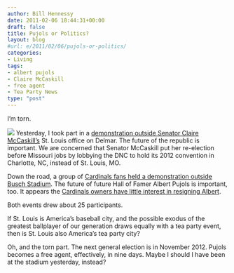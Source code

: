 ```yaml
---
author: Bill Hennessy
date: 2011-02-06 18:44:31+00:00
draft: false
title: Pujols or Politics?
layout: blog
#url: e/2011/02/06/pujols-or-politics/
categories:
- Living
tags:
- albert pujols
- Claire McCaskill
- free agent
- Tea Party News
type: "post"
---
```


I’m torn. 

 

![](https://www.mlbsluggers.com/wp-content/uploads/2010/12/albert-pujols2.jpg)
Yesterday, I took part in a [demonstration outside Senator Claire McCaskill’s](https://gatewaypundit.rightnetwork.com/2011/02/tea-party-soup-line-forms-at-mccaskills-st-louis-office/) St. Louis office on Delmar. The future of the republic is important. We are concerned that Senator McCaskill put her re-election before Missouri jobs by lobbying the DNC to hold its 2012 convention in Charlotte, NC, instead of St. Louis, MO. 

 

Down the road, a group of [Cardinals fans held a demonstration outside Busch Stadium](https://stlouis.cbslocal.com/2011/02/05/fans-gather-to-urge-pujols-signing/). The future of future Hall of Famer Albert Pujols is important, too. It appears the [Cardinals owners have little interest in resigning Albert](https://www.stltoday.com/sports/baseball/professional/article_e67d388c-7514-55d4-b468-8ad6ad8780be.html). 

 

Both events drew about 25 participants. 

 

If St. Louis is America’s baseball city, and the possible exodus of the greatest ballplayer of our generation draws equally with a tea party event, then is St. Louis also America’s tea party city?

 

Oh, and the torn part. The next general election is in November 2012. Pujols becomes a free agent, effectively, in nine days. Maybe I should I have been at the stadium yesterday, instead?

